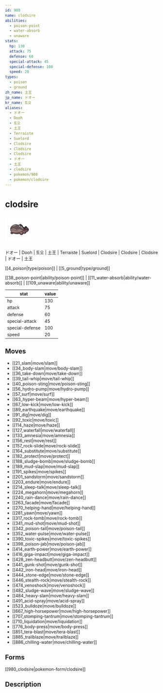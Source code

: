 ```yaml
---
id: 980
name: clodsire
abilities:
  - poison-point
  - water-absorb
  - unaware
stats:
  hp: 130
  attack: 75
  defense: 60
  special-attack: 45
  special-defense: 100
  speed: 20
types:
  - poison
  - ground
zh_name: 土王
jp_name: ドオー
kr_name: 토오
aliases:
  - ドオー
  - Dooh
  - 토오
  - 土王
  - Terraiste
  - Suelord
  - Clodsire
  - Clodsire
  - Clodsire
  - ドオー
  - 土王
  - clodsire
  - pokemon/980
  - pokemon/clodsire
---
```

# clodsire

![](https://raw.githubusercontent.com/PokeAPI/sprites/master/sprites/pokemon/980.png)

ドオー | Dooh | 토오 | 土王 | Terraiste | Suelord | Clodsire | Clodsire | Clodsire | ドオー | 土王

[[4_poison|type/poison]] | [[5_ground|type/ground]]

[[38_poison-point|ability/poison-point]] | [[11_water-absorb|ability/water-absorb]] | [[109_unaware|ability/unaware]]

|stat|value|
|---|---|
|hp|130|
|attack|75|
|defense|60|
|special-attack|45|
|special-defense|100|
|speed|20|


## Moves

- [[21_slam|move/slam]]
- [[34_body-slam|move/body-slam]]
- [[36_take-down|move/take-down]]
- [[39_tail-whip|move/tail-whip]]
- [[40_poison-sting|move/poison-sting]]
- [[56_hydro-pump|move/hydro-pump]]
- [[57_surf|move/surf]]
- [[63_hyper-beam|move/hyper-beam]]
- [[67_low-kick|move/low-kick]]
- [[89_earthquake|move/earthquake]]
- [[91_dig|move/dig]]
- [[92_toxic|move/toxic]]
- [[114_haze|move/haze]]
- [[127_waterfall|move/waterfall]]
- [[133_amnesia|move/amnesia]]
- [[156_rest|move/rest]]
- [[157_rock-slide|move/rock-slide]]
- [[164_substitute|move/substitute]]
- [[182_protect|move/protect]]
- [[188_sludge-bomb|move/sludge-bomb]]
- [[189_mud-slap|move/mud-slap]]
- [[191_spikes|move/spikes]]
- [[201_sandstorm|move/sandstorm]]
- [[203_endure|move/endure]]
- [[214_sleep-talk|move/sleep-talk]]
- [[224_megahorn|move/megahorn]]
- [[240_rain-dance|move/rain-dance]]
- [[263_facade|move/facade]]
- [[270_helping-hand|move/helping-hand]]
- [[281_yawn|move/yawn]]
- [[317_rock-tomb|move/rock-tomb]]
- [[341_mud-shot|move/mud-shot]]
- [[342_poison-tail|move/poison-tail]]
- [[352_water-pulse|move/water-pulse]]
- [[390_toxic-spikes|move/toxic-spikes]]
- [[398_poison-jab|move/poison-jab]]
- [[414_earth-power|move/earth-power]]
- [[416_giga-impact|move/giga-impact]]
- [[428_zen-headbutt|move/zen-headbutt]]
- [[441_gunk-shot|move/gunk-shot]]
- [[442_iron-head|move/iron-head]]
- [[444_stone-edge|move/stone-edge]]
- [[446_stealth-rock|move/stealth-rock]]
- [[474_venoshock|move/venoshock]]
- [[482_sludge-wave|move/sludge-wave]]
- [[484_heavy-slam|move/heavy-slam]]
- [[491_acid-spray|move/acid-spray]]
- [[523_bulldoze|move/bulldoze]]
- [[667_high-horsepower|move/high-horsepower]]
- [[707_stomping-tantrum|move/stomping-tantrum]]
- [[710_liquidation|move/liquidation]]
- [[776_body-press|move/body-press]]
- [[851_tera-blast|move/tera-blast]]
- [[885_trailblaze|move/trailblaze]]
- [[886_chilling-water|move/chilling-water]]

## Forms



[[980_clodsire|pokemon-form/clodsire]]

## Description



